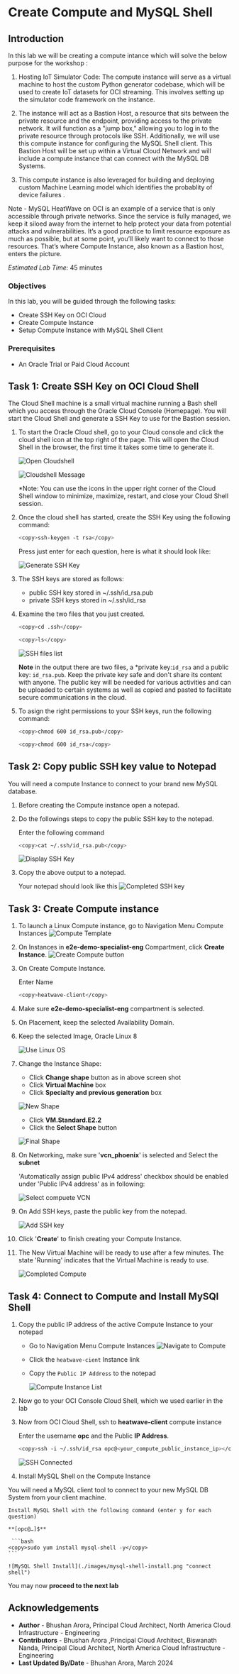 # Create Compute and MySQL Shell

## Introduction

In this lab we will be creating a compute intance which will solve the below purpose for the workshop :

1. Hosting IoT Simulator Code: The compute instance will serve as a virtual machine to host the custom Python generator codebase, which will be used to create IoT datasets for OCI streaming. This involves setting up the simulator code framework on the instance.

2. The instance will act as a Bastion Host, a resource that sits between the private resource and the endpoint, providing access to the private network. It will function as a   "jump box," allowing you to log in to the private resource through protocols like SSH. Additionally, we will use this compute instance for configuring the MySQL Shell client. This Bastion Host will be set up within a Virtual Cloud Network and will include a compute instance that can connect with the MySQL DB Systems.

3. This compute instance is also leveraged for building and deploying custom Machine Learning model which identifies the probablity of device failures .

Note - MySQL HeatWave on OCI is an example of a service that is only accessible through private networks. Since the service is fully managed, we keep it siloed away from the internet to help protect your data from potential attacks and vulnerabilities. It’s a good practice to limit resource exposure as much as possible, but at some point, you’ll likely want to connect to those resources. That’s where Compute Instance, also known as a Bastion host, enters the picture. 

_Estimated Lab Time:_ 45 minutes

### Objectives

In this lab, you will be guided through the following tasks:

- Create SSH Key on OCI Cloud
- Create Compute Instance
- Setup Compute Instance with MySQL Shell Client


### Prerequisites

- An Oracle Trial or Paid Cloud Account


## Task 1: Create SSH Key on OCI Cloud Shell

The Cloud Shell machine is a small virtual machine running a Bash shell which you access through the Oracle Cloud Console (Homepage). You will start the Cloud Shell and generate a SSH Key to use  for the Bastion  session.

1. To start the Oracle Cloud shell, go to your Cloud console and click the cloud shell icon at the top right of the page. This will open the Cloud Shell in the browser, the first time it takes some time to generate it.

    ![Open Cloudshell](./images/cloudshell-open.png "cloudshellopen ")

    ![Cloudshell Message](./images/cloudshell-welcome.png "cloudshell welcome ")

    *Note: You can use the icons in the upper right corner of the Cloud Shell window to minimize, maximize, restart, and close your Cloud Shell session.

2. Once the cloud shell has started, create the SSH Key using the following command:

    ```bash
    <copy>ssh-keygen -t rsa</copy>
    ```

    Press just enter for each question, here is what it should look like:

    ![Generate SSH Key](./images/ssh-keygen.png "ssh keygen ")

3. The SSH keys are stored as follows:
    - public SSH key stored in ~/.ssh/id_rsa.pub
    - private SSH keys stored in ~/.ssh/id_rsa

4. Examine the two files that you just created.

    ```bash
    <copy>cd .ssh</copy>
    ```

    ```bash
    <copy>ls</copy>
    ```

    ![SSH files list](./images/ssh-list.png "ssh list ")

    **Note** in the output there are two files, a *private key:`id_rsa` and a public key: `id_rsa.pub`. Keep the private key safe and don't share its content with anyone. The public key will be needed for various activities and can be uploaded to certain systems as well as copied and pasted to facilitate secure communications in the cloud.

5. To asign the right permissions to your SSH keys, run the following command:

    ```bash
    <copy>chmod 600 id_rsa.pub</copy>
    ```

    ```bash
    <copy>chmod 600 id_rsa</copy>
    ```

## Task 2: Copy public SSH key value to Notepad

You will need a compute Instance to connect to your brand new MySQL database.

1. Before creating the Compute instance open a notepad.

2. Do the followings steps to copy the public SSH key to the notepad.

    Enter the following command  

    ```bash
    <copy>cat ~/.ssh/id_rsa.pub</copy>
    ```

    ![Display SSH Key](./images/cloudshell-cat.png "cloudshell cat") 

3. Copy the above output to a notepad.

    Your notepad should look like this
    ![Completed SSH key](./images/notepad-rsa-key.png "notepad rsa key ")

## Task 3: Create Compute instance


1. To launch a Linux Compute instance, go to 
    Navigation Menu
    Compute
    Instances
    ![Compute Template](./images/compute-launch.png "compute launch ")

2. On Instances in **e2e-demo-specialist-eng** Compartment, click  **Create Instance**.
    ![Create Compute button](./images/compute-create.png "compute create")

3. On Create Compute Instance.

    Enter Name

    ```bash
    <copy>heatwave-client</copy>
    ```

4. Make sure **e2e-demo-specialist-eng** compartment is selected.

5. On Placement, keep the selected Availability Domain.

6. Keep the selected Image, Oracle Linux 8

    ![Use Linux OS](./images/compute-oracle-linux.png "compute oracle linux")  

7. Change the Instance Shape:
    - Click **Change shape** button as in above screen shot
    - Click **Virtual Machine** box
    - Click **Specialty and previous generation** box


    ![New Shape](./images/compute-shape-select.png "compute shape select") 

    - Click **VM.Standard.E2.2**
    - Click the **Select Shape** button    

    ![Final Shape](./images/final-compute-shape-select.png "final shape select") 

8. On Networking, make sure '**vcn_phoenix**' is selected and Select the **subnet**

    'Automatically assign public IPv4 address' checkbox should be enabled under 'Public IPv4 address' as in following:

    ![Select compuete VCN](./images/compute-vcn-public-ip.png "compute vcn")

9. On Add SSH keys, paste the public key from the notepad.
  
    ![Add SSH key](./images/compute-id-ssh-paste.png "compute id rsa paste")

10. Click '**Create**' to finish creating your Compute Instance.

11. The New Virtual Machine will be ready to use after a few minutes. The state 'Running' indicates that the Virtual Machine is ready to use.

    ![Completed Compute](./images/compute-running-status.png "compute running")

## Task 4: Connect to Compute and Install MySQl Shell

1. Copy the public IP address of the active Compute Instance to your notepad

    - Go to Navigation Menu
            Compute
            Instances
        ![Navigate to Compute ](./images/compute-list-e2e.png "compute list")

    - Click the `heatwave-cient` Instance link

    - Copy the `Public IP Address` to the notepad
        
        ![Compute Instance List](./images/compute-running-copy-e2e.png "compute public ip")

2. Now go to your OCI Console Cloud Shell, which we used earlier in the lab

3. Now from OCI Cloud Shell, ssh to **heatwave-client** compute instance

    Enter the username **opc** and the Public **IP Address**.


    ```bash
    <copy>ssh -i ~/.ssh/id_rsa opc@<your_compute_public_instance_ip></copy>
    ```

    ![SSH Connected](./images/connect-ssh-bastion.png "connect signin")

4.  Install MySQL Shell on the Compute Instance

 You will need a MySQL client tool to connect to your new MySQL DB System from your client machine.

    Install MySQL Shell with the following command (enter y for each question)

    **[opc@…]$**

     ```bash
    <copy>sudo yum install mysql-shell -y</copy>
    ```

    ![MySQL Shell Install](./images/mysql-shell-install.png "connect shell")


You may now **proceed to the next lab**


## Acknowledgements
* **Author** - Bhushan Arora, Principal Cloud Architect, North America Cloud Infrastructure - Engineering
* **Contributors** - Bhushan Arora ,Principal Cloud Architect, Biswanath Nanda, Principal Cloud Architect, North America Cloud Infrastructure - Engineering
* **Last Updated By/Date** - Bhushan Arora, March 2024
